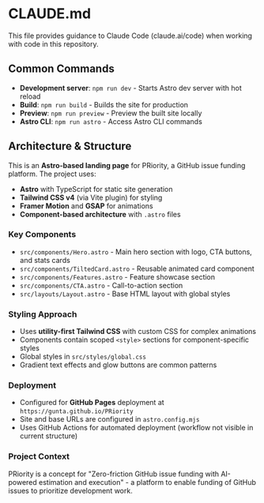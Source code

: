 # CLAUDE.md

This file provides guidance to Claude Code (claude.ai/code) when working with code in this repository.

## Common Commands

- **Development server**: `npm run dev` - Starts Astro dev server with hot reload
- **Build**: `npm run build` - Builds the site for production 
- **Preview**: `npm run preview` - Preview the built site locally
- **Astro CLI**: `npm run astro` - Access Astro CLI commands

## Architecture & Structure

This is an **Astro-based landing page** for PRiority, a GitHub issue funding platform. The project uses:

- **Astro** with TypeScript for static site generation
- **Tailwind CSS v4** (via Vite plugin) for styling
- **Framer Motion** and **GSAP** for animations
- **Component-based architecture** with `.astro` files

### Key Components

- `src/components/Hero.astro` - Main hero section with logo, CTA buttons, and stats cards
- `src/components/TiltedCard.astro` - Reusable animated card component
- `src/components/Features.astro` - Feature showcase section
- `src/components/CTA.astro` - Call-to-action section
- `src/layouts/Layout.astro` - Base HTML layout with global styles

### Styling Approach

- Uses **utility-first Tailwind CSS** with custom CSS for complex animations
- Components contain scoped `<style>` sections for component-specific styles
- Global styles in `src/styles/global.css`
- Gradient text effects and glow buttons are common patterns

### Deployment

- Configured for **GitHub Pages** deployment at `https://gunta.github.io/PRiority`
- Site and base URLs are configured in `astro.config.mjs`
- Uses GitHub Actions for automated deployment (workflow not visible in current structure)

### Project Context

PRiority is a concept for "Zero-friction GitHub issue funding with AI-powered estimation and execution" - a platform to enable funding of GitHub issues to prioritize development work.